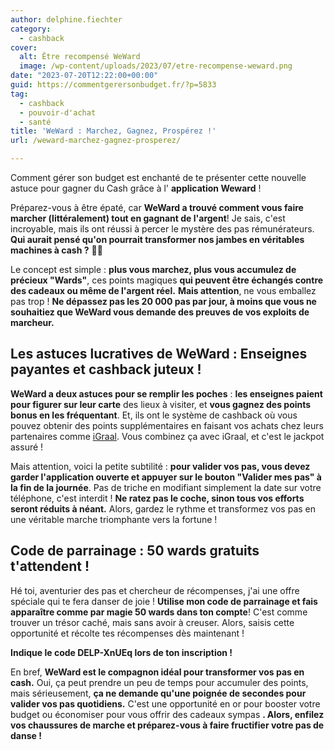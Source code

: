 ```yaml
---
author: delphine.fiechter
category:
  - cashback
cover:
  alt: Être recompensé WeWard
  image: /wp-content/uploads/2023/07/etre-recompense-weward.png
date: "2023-07-20T12:22:00+00:00"
guid: https://commentgerersonbudget.fr/?p=5833
tag:
  - cashback
  - pouvoir-d'achat
  - santé
title: 'WeWard : Marchez, Gagnez, Prospérez !'
url: /weward-marchez-gagnez-prosperez/

---
```

  
Comment gérer son budget est enchanté de te présenter cette nouvelle astuce pour gagner du Cash grâce à l' **application Weward** !

Préparez-vous à être épaté, car **WeWard a trouvé comment vous faire marcher (littéralement) tout en gagnant de l'argent**! Je sais, c'est incroyable, mais ils ont réussi à percer le mystère des pas rémunérateurs. **Qui aurait pensé qu'on pourrait transformer nos jambes en véritables machines à cash ?** 🤣🤣

Le concept est simple : **plus vous marchez, plus vous accumulez de précieux "Wards"**, ces points magiques **qui peuvent être échangés contre des cadeaux ou même de l'argent réel.** **Mais attention**, ne vous emballez pas trop ! **Ne dépassez pas les 20 000 pas par jour, à moins que vous ne souhaitiez que WeWard vous demande des preuves de vos exploits de marcheur.**

## Les astuces lucratives de WeWard : Enseignes payantes et cashback juteux !

**WeWard a deux astuces pour se remplir les poches** : **les enseignes paient pour figurer sur leur carte** des lieux à visiter, et **vous gagnez des points bonus en les fréquentant**. Et, ils ont le système de cashback où vous pouvez obtenir des points supplémentaires en faisant vos achats chez leurs partenaires comme [iGraal](https://commentgerersonbudget.fr/etre-recompense-pour-avoir-depense-igraal/ "iGraal"). Vous combinez ça avec iGraal, et c'est le jackpot assuré !

Mais attention, voici la petite subtilité : **pour valider vos pas, vous devez garder l'application ouverte et appuyer sur le bouton "Valider mes pas" à la fin de la journée**. Pas de triche en modifiant simplement la date sur votre téléphone, c'est interdit ! **Ne ratez pas le coche, sinon tous vos efforts seront réduits à néant.** Alors, gardez le rythme et transformez vos pas en une véritable marche triomphante vers la fortune !

## Code de parrainage : 50 wards gratuits t'attendent !

Hé toi, aventurier des pas et chercheur de récompenses, j'ai une offre spéciale qui te fera danser de joie ! **Utilise mon code de parrainage et fais apparaître comme par magie 50 wards dans ton compte**! C'est comme trouver un trésor caché, mais sans avoir à creuser. Alors, saisis cette opportunité et récolte tes récompenses dès maintenant !

**Indique le code DELP-XnUEq lors de ton inscription !**

En bref, **WeWard est le compagnon idéal pour transformer vos pas en cash.** Oui, ça peut prendre un peu de temps pour accumuler des points, mais sérieusement, **ça ne demande qu'une poignée de secondes pour valider vos pas quotidiens.** C'est une opportunité en or pour booster votre budget ou économiser pour vous offrir des cadeaux sympas **. Alors, enfilez vos chaussures de marche et préparez-vous à faire fructifier votre pas de danse !**
